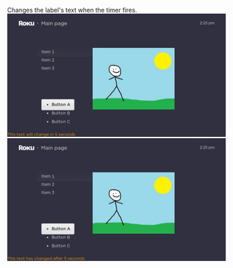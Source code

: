 Changes the label's text when the timer fires.
<img src="screenshot1.jpg">
<img src="screenshot2.jpg">